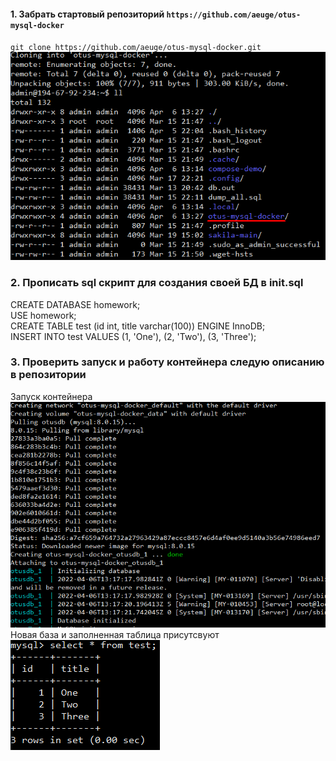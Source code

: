 #### 1. Забрать стартовый репозиторий `https://github.com/aeuge/otus-mysql-docker`  
`git clone https://github.com/aeuge/otus-mysql-docker.git`  
![](https://github.com/nikerov-kirill/OtusDB_2021/blob/master/%D0%92%D0%BD%D1%83%D1%82%D1%80%D0%B5%D0%BD%D0%BD%D1%8F%D1%8F%20%D0%B0%D1%80%D1%85%D0%B8%D1%82%D0%B5%D0%BA%D1%82%D1%83%D1%80%D0%B0%20MySQL/Screenshot_4.png)  
### 2. Прописать sql скрипт для создания своей БД в init.sql
  CREATE DATABASE homework;  
  USE homework;  
  CREATE TABLE test (id int, title varchar(100)) ENGINE InnoDB;  
  INSERT INTO test VALUES (1, 'One'), (2, 'Two'), (3, 'Three');  
### 3. Проверить запуск и работу контейнера следую описанию в репозитории  
  Запуск контейнера  
  ![](https://github.com/nikerov-kirill/OtusDB_2021/blob/master/%D0%92%D0%BD%D1%83%D1%82%D1%80%D0%B5%D0%BD%D0%BD%D1%8F%D1%8F%20%D0%B0%D1%80%D1%85%D0%B8%D1%82%D0%B5%D0%BA%D1%82%D1%83%D1%80%D0%B0%20MySQL/Screenshot_2.png)  
  Новая база и заполненная таблица присутсвуют    
  ![](https://github.com/nikerov-kirill/OtusDB_2021/blob/master/%D0%92%D0%BD%D1%83%D1%82%D1%80%D0%B5%D0%BD%D0%BD%D1%8F%D1%8F%20%D0%B0%D1%80%D1%85%D0%B8%D1%82%D0%B5%D0%BA%D1%82%D1%83%D1%80%D0%B0%20MySQL/Screenshot_3.png)  

